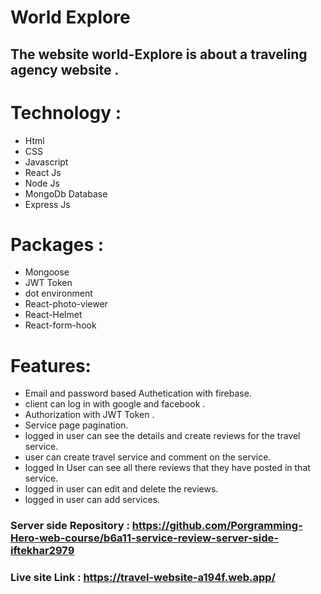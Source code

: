 # World Explore
## The website world-Explore is about a traveling agency website .
# Technology :
* Html
* CSS
* Javascript
* React Js
* Node Js
* MongoDb Database
* Express Js
# Packages :
* Mongoose
* JWT Token
* dot environment
* React-photo-viewer
* React-Helmet
* React-form-hook
# Features:
* Email and password based Authetication with firebase.
* client can log in with google and facebook .
* Authorization with JWT Token .
* Service page pagination.
* logged in user can see the details and create reviews for the travel service.
* user can create travel service and comment on the service.
* logged In User can see all there reviews that they have posted in that service.
* logged in user can edit and delete the reviews.
* logged in user can add services.

### Server side Repository : https://github.com/Porgramming-Hero-web-course/b6a11-service-review-server-side-iftekhar2979

### Live site Link : https://travel-website-a194f.web.app/
